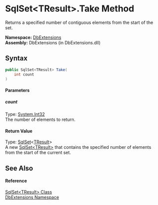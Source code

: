 SqlSet&lt;TResult>.Take Method
==============================
Returns a specified number of contiguous elements from the start of the set.

**Namespace:** [DbExtensions][1]  
**Assembly:** DbExtensions (in DbExtensions.dll)

Syntax
------

```csharp
public SqlSet<TResult> Take(
	int count
)
```

#### Parameters

##### *count*
Type: [System.Int32][2]  
The number of elements to return.

#### Return Value
Type: [SqlSet][3]&lt;[TResult][3]>  
A new [SqlSet&lt;TResult>][3] that contains the specified number of elements from the start of the current set.

See Also
--------

#### Reference
[SqlSet&lt;TResult> Class][3]  
[DbExtensions Namespace][1]  

[1]: ../README.md
[2]: http://msdn.microsoft.com/en-us/library/td2s409d
[3]: README.md